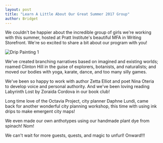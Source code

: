 ```yaml
---
layout: post
title: "Learn A Little About Our Great Summer 2017 Group"
author: Bridget 
---
```

We couldn't be happier about the incredible group of girls we're working with this summer, 
hosted at Pratt Institute's beautiful MFA in Writing Storefront. We're so excited to share a bit about our program with you! 

![Drip Painting 1](http://octaviaproject.github.io/assets/img/photos/drip_painting_1.jpg)

We've created branching narratives based on imagined and existing worlds; 
roamed Clinton Hill in the guise of explorers, botanists, and naturalists; 
and moved our bodies with yoga, karate, dance, and too many silly games.

We've been so happy to work with author Zetta Elliot and poet Nina Oteria to develop voice and personal authority. 
And we've been loving reading Labyrinth Lost by Zoraida Cordova in our book club!

Long time love of the Octavia Project, city planner Daphne Lundi, came back for another wonderful city planning workshop, 
this time with using ink drips to make emergent city maps!

We even made our own anthotypes using our handmade plant dye from spinach! Nom! 

We can't wait for more guests, quests, and magic to unfurl! Onward!!! 
